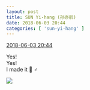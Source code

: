 ```yaml
---
layout: post
title: SUN Yi-hang (孙亦航)
date: 2018-06-03 20:44
categories: [ 'sun-yi-hang' ]
---
```


<div class="weibo-info">
  <a href="https://weibo.com/2565158051/GjGNhjvOC">2018-06-03 20:44</a>
</div>

Yes!  
Yes!  
I made it 🙆 ♂️

<!-- more -->

<a href="https://wx3.sinaimg.cn/mw690/98e534a3gy1fry9zbf50aj22bc2bdb29.jpg">
  <img class="weibo-pic-preview" src="https://wx3.sinaimg.cn/orj360/98e534a3gy1fry9zbf50aj22bc2bdb29.jpg" />
</a>
